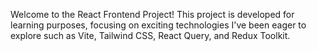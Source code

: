 Welcome to the React Frontend Project! This project is developed for learning purposes, focusing on exciting technologies I've been eager to explore such as Vite, Tailwind CSS, React Query, and Redux Toolkit.

